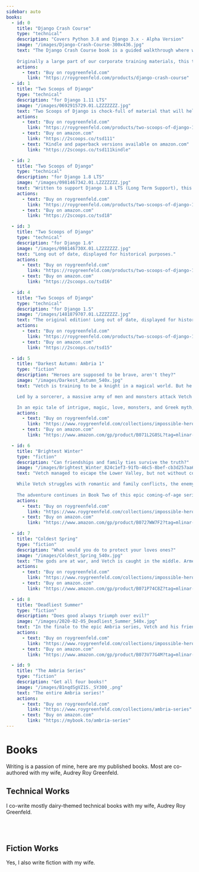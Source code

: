 ```yaml
---
sidebar: auto
books:
  - id: 0
    title: "Django Crash Course"
    type: "technical"
    description: "Covers Python 3.8 and Django 3.x - Alpha Version"
    image: "/images/Django-Crash-Course-300x436.jpg"
    text: "The Django Crash Course book is a guided walkthrough where we build a real, production-quality Django web application from the ground up.
    
    Originally a large part of our corporate training materials, this tutorial was once only available to companies paying $3000 a seat for in-person training. The contents of this book are professional-grade and have been used by real software companies to get their engineers up and running fast with Python 3.8 and Django 3.x development."
    actions:
      - text: "Buy on roygreenfeld.com"
        link: "https://roygreenfeld.com/products/django-crash-course"
  - id: 1
    title: "Two Scoops of Django"
    type: "technical"
    description: "for Django 1.11 LTS"
    image: "/images/0692915729.01.LZZZZZZZ.jpg"
    text: "Two Scoops of Django is chock-full of material that will help you with your Django projects. Written to support Django 1.11 LTS (Long Term Support), this book won't get outdated until April 2020."
    actions:
      - text: "Buy on roygreenfeld.com"
        link: "https://roygreenfeld.com/products/two-scoops-of-django-1-11"
      - text: "Buy on amazon.com"
        link: "https://2scoops.co/tsd111"
      - text: "Kindle and paperback versions available on amazon.com"
        link: "https://2scoops.co/tsd111kindle"

  - id: 2
    title: "Two Scoops of Django"
    type: "technical"
    description: "for Django 1.8 LTS"
    image: "/images/0981467342.01.LZZZZZZZ.jpg"
    text: "Written to support Django 1.8 LTS (Long Term Support), this book is still useful to have for older projects."
    actions:
      - text: "Buy on roygreenfeld.com"
        link: "https://roygreenfeld.com/products/two-scoops-of-django-1-8"
      - text: "Buy on amazon.com"
        link: "https://2scoops.co/tsd18"

  - id: 3
    title: "Two Scoops of Django"
    type: "technical"
    description: "for Django 1.6"
    image: "/images/098146730X.01.LZZZZZZZ.jpg"
    text: "Long out of date, displayed for historical purposes."
    actions:
      - text: "Buy on roygreenfeld.com"
        link: "https://roygreenfeld.com/products/two-scoops-of-django-1-6"
      - text: "Buy on amazon.com"
        link: "https://2scoops.co/tsd16"

  - id: 4
    title: "Two Scoops of Django"
    type: "technical"
    description: "for Django 1.5"
    image: "/images/1481879707.01.LZZZZZZZ.jpg"
    text: "The original edition! Long out of date, displayed for historical purposes."
    actions:
      - text: "Buy on roygreenfeld.com"
        link: "https://roygreenfeld.com/products/two-scoops-of-django-1-5"
      - text: "Buy on amazon.com"
        link: "https://2scoops.co/tsd15"

  - id: 5
    title: "Darkest Autumn: Ambria 1"
    type: "fiction"
    description: "Heroes are supposed to be brave, aren't they?"
    image: "/images/Darkest_Autumn_540x.jpg"
    text: "Vetch is training to be a knight in a magical world. But he's afraid of battle and reluctant to hurt others. He's kept his fears from his friends, but he knows at some point he'll be revealed for the coward he is. 

    Led by a sorcerer, a massive army of men and monsters attack Vetch's homeland, the land of Ambria. With no idea how far the enemy's power extends, Vetch struggles against impossible odds to keep himself and those he cares about safe.

    In an epic tale of intrigue, magic, love, monsters, and Greek myth, can a sixteen-year-old warrior with a too-gentle heart survive?"
    actions:
      - text: "Buy on roygreenfeld.com"
        link: "https://www.roygreenfeld.com/collections/impossible-hero-books/products/ambria-book-1-darkest-autumn"
      - text: "Buy on amazon.com"
        link: "https://www.amazon.com/gp/product/B071L2G8SL?tag=mlinar-20"

  - id: 6
    title: "Brightest Winter"
    type: "fiction"
    description: "Can friendships and family ties survive the truth?"
    image: "/images/Brightest_Winter_824c1ef3-91fb-46c5-8bef-cb3d257aa6ec_540x.jpg"
    text: "Vetch managed to escape the Lower Valley, but not without cost. His physical injuries are healed by magic, but the wounds to his spirit remain. His hidden cowardice is now compounded by guilt over what he was forced to do to survive.

    While Vetch struggles with romantic and family conflicts, the enemy hasn't been idle. Tapping into mystical powers beyond comprehension, the Dark Lord has hatched a plot to conquer the Upper Valley.
    
    The adventure continues in Book Two of this epic coming-of-age series."
    actions:
      - text: "Buy on roygreenfeld.com"
        link: "https://www.roygreenfeld.com/collections/impossible-hero-books/products/ambria-book-2-brightest-winter"
      - text: "Buy on amazon.com"
        link: "https://www.amazon.com/gp/product/B0727WW7F2?tag=mlinar-20"

  - id: 7
    title: "Coldest Spring"
    type: "fiction"
    description: "What would you do to protect your loves ones?"
    image: "/images/Coldest_Spring_540x.jpg"
    text: "The gods are at war, and Vetch is caught in the middle. Armed with truths he now wishes he did not know, Vetch struggles to do what he can to keep his friends and family safe in a world torn apart by war."
    actions:
      - text: "Buy on roygreenfeld.com"
        link: "https://www.roygreenfeld.com/collections/impossible-hero-books/products/ambria-book-3-coldest-spring"
      - text: "Buy on amazon.com"
        link: "https://www.amazon.com/gp/product/B071P74C8Z?tag=mlinar-20"

  - id: 8
    title: "Deadliest Summer"
    type: "fiction"
    description: "Does good always triumph over evil?"
    image: "/images/2020-02-05_Deadliest_Summer_540x.jpg"
    text: "In the finale to the epic Ambria series, Vetch and his friends have finally struck a blow against the Dark Lord. Now begins the difficult journey back home, where they'll have to face not just their enemy in a titanic conflict, but also their own nation. Is Vetch willing to make the ultimate sacrifice to stop darkness from taking over the world?"
    actions:
      - text: "Buy on roygreenfeld.com"
        link: "https://www.roygreenfeld.com/collections/impossible-hero-books/products/ambria-book-4-deadliest-summer"
      - text: "Buy on amazon.com"
        link: "https://www.amazon.com/gp/product/B073V77G4M?tag=mlinar-20"

  - id: 9
    title: "The Ambria Series"
    type: "fiction"
    description: "Get all four books!"
    image: "/images/B1nqdSgVZ1S._SY300_.png"
    text: "The entire Ambria series!"
    actions:
      - text: "Buy on roygreenfeld.com"
        link: "https://www.roygreenfeld.com/collections/ambria-series"
      - text: "Buy on amazon.com"
        link: "https://mybook.to/ambria-series"
---
```


# Books

Writing is a passion of mine, here are my published books. Most are co-authored with my wife, Audrey Roy Greenfeld.

## Technical Works

I co-write mostly dairy-themed technical books with my wife, Audrey Roy Greenfeld.

<Card
    v-for="book in $frontmatter.books"
    v-if="book.type == 'technical'"
    :key="book.id"
    :title="book.title"
    :description="book.description"
    :image="book.image"
    :text="book.text"
    :actions="book.actions"
    width="300"
    class="horizontal" />
<br>
<br>

## Fiction Works

Yes, I also write fiction with my wife.

<Card
    v-for="book in $frontmatter.books"
    v-if="book.type == 'fiction'"
    :key="book.id"
    :title="book.title"
    :description="book.description"
    :image="book.image"
    :text="book.text"
    :actions="book.actions"
    width="300"
    class="horizontal" />

  <!-- https://images.amazon.com/images/P/B071L2G8SL.01.LZZZZZZZ.jpg -->
